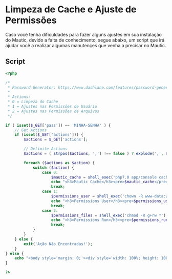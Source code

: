 # Limpeza de Cache e Ajuste de Permissões

Caso você tenha dificuldades para fazer alguns ajustes em sua instalação do Mautic, devido a falta de conhecimento, segue abaixo, um script que irá ajudar você a realizar algumas manutençes que venha a precisar no Mautic.

## Script

```php
<?php

/*
 * Password Generator: https://www.dashlane.com/features/password-generator
 * 
 * Actions:
 * 0 = Limpeza do Cache
 * 1 = Ajustes nas Permissões de Usuário
 * 2 = Ajustes nas Permissões de Arquivos
 */

if ( isset($_GET['pass']) == 'MINHA-SENHA' ) {
	// Get Actions
	if (isset($_GET['actions'])) {
		$actions = $_GET['actions'];

		// Delimite Actions
		$actions = ( strpos($actions, ',') !== false ) ? explode(',', $actions) : [0 => $actions];

		foreach ($actions as $action) {
			switch ($action) {
			    case 0:
			        $mautic_cache = shell_exec('php7.0 app/console cache:clear');
					echo "<h3>Mautic Cache</h3><pre>$mautic_cache</pre><hr>";
			        break;
			    case 1:
			        $permissions_user = shell_exec('chown -R www-data:www-data *');
					echo "<h3>Permissions User</h3><pre>$permissions_user</pre><hr>";
			        break;
			    case 2:
			        $permissions_files = shell_exec('chmod -R g+rw *');
					echo "<h3>Permissions Run</h3><pre>$permissions_run</pre><hr>";
			        break;
			}
		}
	} else {
		exit('Ação Não Encontradas!');
	}
} else {
	echo "<body style='margin: 0;'><div style='width: 100%; height: 100%; background: url(https://screenshotscdn.firefoxusercontent.com/images/bd6c079d-5a2d-438f-887f-dd2d2c7efdf8.png); background-size: cover;'></div></body>";
}

?>
```

